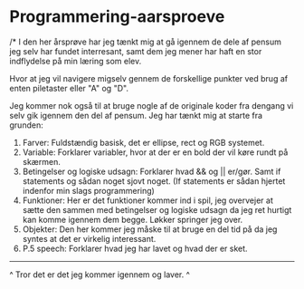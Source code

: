 # Programmering-aarsproeve
/*
I den her årsprøve har jeg tænkt mig at gå igennem de dele af pensum jeg selv har fundet interresant, samt dem jeg mener har haft en stor indflydelse på min læring som elev.

Hvor at jeg vil navigere migselv gennem de forskellige punkter ved brug af enten piletaster eller "A" og "D".

Jeg kommer nok også til at bruge nogle af de originale koder fra dengang vi selv gik igennem den del af pensum.
Jeg har tænkt mig at starte fra grunden:
1. Farver:
Fuldstændig basisk, det er ellipse, rect og RGB systemet.
2. Variable:
Forklarer variabler, hvor at der er en bold der vil køre rundt på skærmen.
3. Betingelser og logiske udsagn:
Forklarer hvad && og || er/gør. Samt if statements og sådan noget sjovt noget. (If statements er sådan hjertet indenfor min slags programmering)
4. Funktioner:
Her er det funktioner kommer ind i spil, jeg overvejer at sætte den sammen med betingelser og logiske udsagn da jeg ret hurtigt kan komme igennem dem begge.
Løkker springer jeg over.
5. Objekter:
Den her kommer jeg måske til at bruge en del tid på da jeg syntes at det er virkelig interessant.
6. P.5 speech:
Forklarer hvad jeg har lavet og hvad der er sket.
--------------------------------------------------------------------------------------------------------------------------------------
^ Tror det er det jeg kommer igennem og laver. ^
